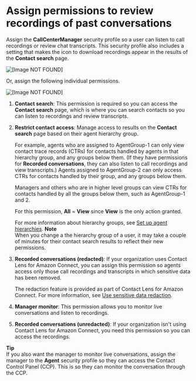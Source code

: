 # Assign permissions to review recordings of past conversations<a name="assign-permssions-to-review-recordings"></a>

Assign the **CallCenterManager** security profile so a user can listen to call recordings or review chat transcripts\. This security profile also includes a setting that makes the icon to download recordings appear in the results of the **Contact search** page\. 

![\[Image NOT FOUND\]](http://docs.aws.amazon.com/connect/latest/adminguide/images/recording-permissions-listen-download-delete.png)

Or, assign the following individual permissions\.

![\[Image NOT FOUND\]](http://docs.aws.amazon.com/connect/latest/adminguide/images/recordings-assign-permissions.png)

1. **Contact search**: This permission is required so you can access the **Contact search** page, which is where you can search contacts so you can listen to recordings and review transcripts\. 

1. **Restrict contact access**: Manage access to results on the **Contact search** page based on their agent hierarchy group\. 

   For example, agents who are assigned to AgentGroup\-1 can only view contact trace records \(CTRs\) for contacts handled by agents in that hierarchy group, and any groups below them\. \(If they have permissions for **Recorded conversations**, they can also listen to call recordings and view transcripts\.\) Agents assigned to AgentGroup\-2 can only access CTRs for contacts handled by their group, and any groups below them\. 

   Managers and others who are in higher level groups can view CTRs for contacts handled by all the groups below them, such as AgentGroup\-1 and 2\.

   For this permission, **All** = **View** since **View** is the only action granted\.

   For more information about hierarchy groups, see [Set up agent hierarchies](agent-hierarchy.md)\.
**Note**  
When you change a the hierarchy group of a user, it may take a couple of minutes for their contact search results to reflect their new permissions\.

1. **Recorded conversations \(redacted\)**: If your organization uses Contact Lens for Amazon Connect, you can assign this permission so agents access only those call recordings and transcripts in which sensitive data has been removed\.

   The redaction feature is provided as part of Contact Lens for Amazon Connect\. For more information, see [Use sensitive data redaction](sensitive-data-redaction.md)\.

1. **Manager monitor**: This permission allows you to monitor live conversations and listen to recordings\.

1. **Recorded conversations \(unredacted\)**: If your organization isn't using Contact Lens for Amazon Connect, you need this permission so you can access the recordings\.

**Tip**  
If you also want the manager to monitor live conversations, assign the manager to the **Agent** security profile so they can access the Contact Control Panel \(CCP\)\. This is so they can monitor the conversation through the CCP\.
